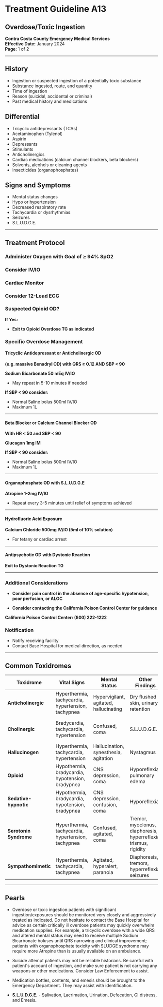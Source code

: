 # Treatment Guideline A13
## Overdose/Toxic Ingestion

**Contra Costa County Emergency Medical Services**  
**Effective Date:** January 2024  
**Page:** 1 of 2

---

## History

- Ingestion or suspected ingestion of a potentially toxic substance
- Substance ingested, route, and quantity
- Time of ingestion
- Reason (suicidal, accidental or criminal)
- Past medical history and medications

## Differential

- Tricyclic antidepressants (TCAs)
- Acetaminophen (Tylenol)
- Aspirin
- Depressants
- Stimulants
- Anticholinergics
- Cardiac medications (calcium channel blockers, beta blockers)
- Solvents, alcohols or cleaning agents
- Insecticides (organophosphates)

## Signs and Symptoms

- Mental status changes
- Hypo or hypertension
- Decreased respiratory rate
- Tachycardia or dysrhythmias
- Seizures
- S.L.U.D.G.E.

---

## Treatment Protocol

### Administer Oxygen with Goal of ≥ 94% SpO2

### Consider IV/IO

### Cardiac Monitor

### Consider 12-Lead ECG

### Suspected Opioid OD?

**If Yes:**
- **Exit to Opioid Overdose TG as indicated**

### Specific Overdose Management

#### Tricyclic Antidepressant or Anticholinergic OD
**(e.g. massive Benadryl OD) with QRS ≥ 0.12 AND SBP < 90**

**Sodium Bicarbonate 50 mEq IV/IO**
- May repeat in 5-10 minutes if needed

**If SBP < 90 consider:**
- Normal Saline bolus 500ml IV/IO
- Maximum 1L

---

#### Beta Blocker or Calcium Channel Blocker OD
**With HR < 50 and SBP < 90**

**Glucagon 1mg IM**

**If SBP < 90 consider:**
- Normal Saline bolus 500ml IV/IO
- Maximum 1L

---

#### Organophosphate OD with S.L.U.D.G.E

**Atropine 1-2mg IV/IO**
- Repeat every 3-5 minutes until relief of symptoms achieved

---

#### Hydrofluoric Acid Exposure

**Calcium Chloride 500mg IV/IO (5ml of 10% solution)**
- For tetany or cardiac arrest

---

#### Antipsychotic OD with Dystonic Reaction

**Exit to Dystonic Reaction TG**

---

### Additional Considerations

- **Consider pain control in the absence of age-specific hypotension, poor perfusion, or ALOC**

- **Consider contacting the California Poison Control Center for guidance**

**California Poison Control Center: (800) 222-1222**

### Notification

- Notify receiving facility
- Contact Base Hospital for medical direction, as needed

---

## Common Toxidromes

| Toxidrome | Vital Signs | Mental Status | Other Findings | Examples |
|-----------|-------------|---------------|----------------|----------|
| **Anticholinergic** | Hyperthermia, tachycardia, hypertension, tachypnea | Hypervigilant, agitated, hallucinating | Dry flushed skin, urinary retention | Antihistamines, TCAs, atropine, scopolamine, antispasmodics |
| **Cholinergic** | Bradycardia, tachycardia, hypertension | Confused, coma | S.L.U.D.G.E. | Organophosphate, pesticides, nerve agents, physostigmine |
| **Hallucinogen** | Hyperthermia, tachycardia, hypertension | Hallucination, synesthesia, agitation | Nystagmus | PCP, LSD, mescaline |
| **Opioid** | Hypothermia, bradycardia, hypotension, bradypnea | CNS depression, coma | Hyporeflexia, pulmonary edema | Fentanyl, heroin, morphine, methadone, oxycodone |
| **Sedative-hypnotic** | Hypothermia, bradycardia, hypotension, bradypnea | CNS depression, confusion, coma | Hyporeflexia | Benzodiazepines, barbiturates, alcohol |
| **Serotonin Syndrome** | Hyperthermia, tachycardia, hypertension, tachypnea | Confused, agitated, coma | Tremor, myoclonus, diaphoresis, hyperreflexia, trismus, rigidity | MAOIs, SSRIs, meperidine, dextromethorphan |
| **Sympathomimetic** | Hyperthermia, tachycardia, tachypnea | Agitated, hyperalert, paranoia | Diaphoresis, tremors, hyperreflexia, seizures | Cocaine, amphetamines, pseudoephedrine |

---

## Pearls

- Overdose or toxic ingestion patients with significant ingestion/exposures should be monitored very closely and aggressively treated as indicated. Do not hesitate to contact the Base Hospital for advice as certain critically ill overdose patients may quickly overwhelm medication supplies. For example, a tricyclic overdose with a wide QRS and altered mental status may need to receive multiple Sodium Bicarbonate boluses until QRS narrowing and clinical improvement; patients with organophosphate toxicity with SLUDGE syndrome may require more Atropine than is usually available on an ambulance.

- Suicide attempt patients may not be reliable historians. Be careful with patient's account of ingestion, and make sure patient is not carrying any weapons or other medications. Consider Law Enforcement to assist.

- Medication bottles, contents, and emesis should be brought to the Emergency Department. They may assist with identification.

- **S.L.U.D.G.E.** - Salivation, Lacrimation, Urination, Defecation, GI distress, and Emesis.

